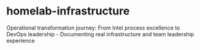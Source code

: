 # homelab-infrastructure
Operational transformation journey: From Intel process excellence to DevOps leadership - Documenting real infrastructure and team leadership experience
